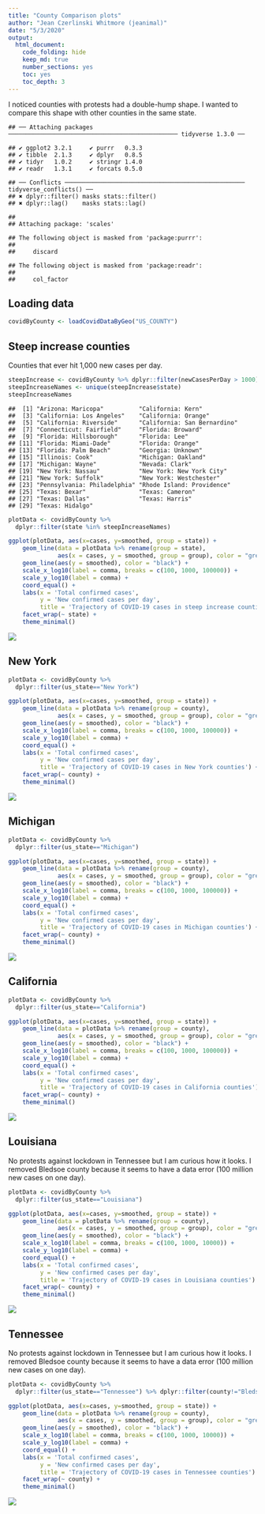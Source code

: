 ```yaml
---
title: "County Comparison plots"
author: "Jean Czerlinski Whitmore (jeanimal)"
date: "5/3/2020"
output:
  html_document:
    code_folding: hide
    keep_md: true
    number_sections: yes
    toc: yes
    toc_depth: 3
---
```


I noticed counties with protests had a double-hump shape.  I wanted to compare this shape with other counties in the same state.





```
## ── Attaching packages ──────────────────────────────────────────────── tidyverse 1.3.0 ──
```

```
## ✔ ggplot2 3.2.1     ✔ purrr   0.3.3
## ✔ tibble  2.1.3     ✔ dplyr   0.8.5
## ✔ tidyr   1.0.2     ✔ stringr 1.4.0
## ✔ readr   1.3.1     ✔ forcats 0.5.0
```

```
## ── Conflicts ─────────────────────────────────────────────────── tidyverse_conflicts() ──
## ✖ dplyr::filter() masks stats::filter()
## ✖ dplyr::lag()    masks stats::lag()
```

```
## 
## Attaching package: 'scales'
```

```
## The following object is masked from 'package:purrr':
## 
##     discard
```

```
## The following object is masked from 'package:readr':
## 
##     col_factor
```

## Loading data


```r
covidByCounty <- loadCovidDataByGeo("US_COUNTY")
```

## Steep increase counties

Counties that ever hit 1,000 new cases per day.

```r
steepIncrease <- covidByCounty %>% dplyr::filter(newCasesPerDay > 1000) %>% dplyr::filter(state != "_ALL_")
steepIncreaseNames <- unique(steepIncrease$state)
steepIncreaseNames
```

```
##  [1] "Arizona: Maricopa"          "California: Kern"          
##  [3] "California: Los Angeles"    "California: Orange"        
##  [5] "California: Riverside"      "California: San Bernardino"
##  [7] "Connecticut: Fairfield"     "Florida: Broward"          
##  [9] "Florida: Hillsborough"      "Florida: Lee"              
## [11] "Florida: Miami-Dade"        "Florida: Orange"           
## [13] "Florida: Palm Beach"        "Georgia: Unknown"          
## [15] "Illinois: Cook"             "Michigan: Oakland"         
## [17] "Michigan: Wayne"            "Nevada: Clark"             
## [19] "New York: Nassau"           "New York: New York City"   
## [21] "New York: Suffolk"          "New York: Westchester"     
## [23] "Pennsylvania: Philadelphia" "Rhode Island: Providence"  
## [25] "Texas: Bexar"               "Texas: Cameron"            
## [27] "Texas: Dallas"              "Texas: Harris"             
## [29] "Texas: Hidalgo"
```


```r
plotData <- covidByCounty %>%
  dplyr::filter(state %in% steepIncreaseNames)
```


```r
ggplot(plotData, aes(x=cases, y=smoothed, group = state)) +
    geom_line(data = plotData %>% rename(group = state),
              aes(x = cases, y = smoothed, group = group), color = "grey") +
    geom_line(aes(y = smoothed), color = "black") +
    scale_x_log10(label = comma, breaks = c(100, 1000, 100000)) + 
    scale_y_log10(label = comma) +
    coord_equal() +
    labs(x = 'Total confirmed cases',
         y = 'New confirmed cases per day',
         title = 'Trajectory of COVID-19 cases in steep increase counties') +
    facet_wrap(~ state) +
    theme_minimal()
```

![](county_compare_figs/county-plot-steep-counties-1.png)<!-- -->
## New York


```r
plotData <- covidByCounty %>%
  dplyr::filter(us_state=="New York")
```


```r
ggplot(plotData, aes(x=cases, y=smoothed, group = state)) +
    geom_line(data = plotData %>% rename(group = county),
              aes(x = cases, y = smoothed, group = group), color = "grey") +
    geom_line(aes(y = smoothed), color = "black") +
    scale_x_log10(label = comma, breaks = c(100, 1000, 100000)) + 
    scale_y_log10(label = comma) +
    coord_equal() +
    labs(x = 'Total confirmed cases',
         y = 'New confirmed cases per day',
         title = 'Trajectory of COVID-19 cases in New York counties') +
    facet_wrap(~ county) +
    theme_minimal()
```

![](county_compare_figs/county-plot-ny-counties-1.png)<!-- -->

## Michigan


```r
plotData <- covidByCounty %>%
  dplyr::filter(us_state=="Michigan")
```


```r
ggplot(plotData, aes(x=cases, y=smoothed, group = state)) +
    geom_line(data = plotData %>% rename(group = county),
              aes(x = cases, y = smoothed, group = group), color = "grey") +
    geom_line(aes(y = smoothed), color = "black") +
    scale_x_log10(label = comma, breaks = c(100, 1000, 100000)) + 
    scale_y_log10(label = comma) +
    coord_equal() +
    labs(x = 'Total confirmed cases',
         y = 'New confirmed cases per day',
         title = 'Trajectory of COVID-19 cases in Michigan counties') +
    facet_wrap(~ county) +
    theme_minimal()
```

![](county_compare_figs/county-plot-mi-counties-1.png)<!-- -->


## California


```r
plotData <- covidByCounty %>%
  dplyr::filter(us_state=="California")
```


```r
ggplot(plotData, aes(x=cases, y=smoothed, group = state)) +
    geom_line(data = plotData %>% rename(group = county),
              aes(x = cases, y = smoothed, group = group), color = "grey") +
    geom_line(aes(y = smoothed), color = "black") +
    scale_x_log10(label = comma, breaks = c(100, 1000, 100000)) + 
    scale_y_log10(label = comma) +
    coord_equal() +
    labs(x = 'Total confirmed cases',
         y = 'New confirmed cases per day',
         title = 'Trajectory of COVID-19 cases in California counties') +
    facet_wrap(~ county) +
    theme_minimal()
```

![](county_compare_figs/county-plot-ca-counties-1.png)<!-- -->

## Louisiana

No protests against lockdown in Tennessee but I am curious how it looks.  I removed Bledsoe county because it seems to have a data error (100 million new cases on one day).


```r
plotData <- covidByCounty %>%
  dplyr::filter(us_state=="Louisiana")
```


```r
ggplot(plotData, aes(x=cases, y=smoothed, group = state)) +
    geom_line(data = plotData %>% rename(group = county),
              aes(x = cases, y = smoothed, group = group), color = "grey") +
    geom_line(aes(y = smoothed), color = "black") +
    scale_x_log10(label = comma, breaks = c(100, 1000, 10000)) + 
    scale_y_log10(label = comma) +
    coord_equal() +
    labs(x = 'Total confirmed cases',
         y = 'New confirmed cases per day',
         title = 'Trajectory of COVID-19 cases in Louisiana counties') +
    facet_wrap(~ county) +
    theme_minimal()
```

![](county_compare_figs/county-plot-louisiana-counties-1.png)<!-- -->

## Tennessee

No protests against lockdown in Tennessee but I am curious how it looks.  I removed Bledsoe county because it seems to have a data error (100 million new cases on one day).


```r
plotData <- covidByCounty %>%
  dplyr::filter(us_state=="Tennessee") %>% dplyr::filter(county!="Bledsoe")
```


```r
ggplot(plotData, aes(x=cases, y=smoothed, group = state)) +
    geom_line(data = plotData %>% rename(group = county),
              aes(x = cases, y = smoothed, group = group), color = "grey") +
    geom_line(aes(y = smoothed), color = "black") +
    scale_x_log10(label = comma, breaks = c(100, 1000, 10000)) + 
    scale_y_log10(label = comma) +
    coord_equal() +
    labs(x = 'Total confirmed cases',
         y = 'New confirmed cases per day',
         title = 'Trajectory of COVID-19 cases in Tennessee counties') +
    facet_wrap(~ county) +
    theme_minimal()
```

![](county_compare_figs/county-plot-tn-counties-1.png)<!-- -->
